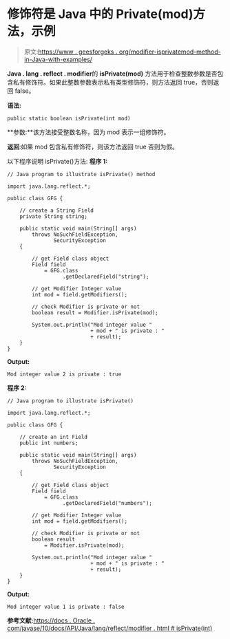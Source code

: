 # 修饰符是 Java 中的 Private(mod)方法，示例

> 原文:[https://www . geesforgeks . org/modifier-isprivatemod-method-in-Java-with-examples/](https://www.geeksforgeeks.org/modifier-isprivatemod-method-in-java-with-examples/)

**Java . lang . reflect . modifier**的 **isPrivate(mod)** 方法用于检查整数参数是否包含私有修饰符。如果此整数参数表示私有类型修饰符，则方法返回 true，否则返回 false。

**语法:**

```
public static boolean isPrivate(int mod)

```

**参数:**该方法接受整数名称，因为 mod 表示一组修饰符。

**返回**:如果 mod 包含私有修饰符，则该方法返回 true 否则为假。

以下程序说明 isPrivate()方法:
**程序 1:**

```
// Java program to illustrate isPrivate() method

import java.lang.reflect.*;

public class GFG {

    // create a String Field
    private String string;

    public static void main(String[] args)
        throws NoSuchFieldException,
               SecurityException
    {

        // get Field class object
        Field field
            = GFG.class
                  .getDeclaredField("string");

        // get Modifier Integer value
        int mod = field.getModifiers();

        // check Modifier is private or not
        boolean result = Modifier.isPrivate(mod);

        System.out.println("Mod integer value "
                           + mod + " is private : "
                           + result);
    }
}
```

**Output:**

```
Mod integer value 2 is private : true

```

**程序 2:**

```
// Java program to illustrate isPrivate()

import java.lang.reflect.*;

public class GFG {

    // create an int Field
    public int numbers;

    public static void main(String[] args)
        throws NoSuchFieldException,
               SecurityException
    {

        // get Field class object
        Field field
            = GFG.class
                  .getDeclaredField("numbers");

        // get Modifier Integer value
        int mod = field.getModifiers();

        // check Modifier is private or not
        boolean result
            = Modifier.isPrivate(mod);

        System.out.println("Mod integer value "
                           + mod + " is private : "
                           + result);
    }
}
```

**Output:**

```
Mod integer value 1 is private : false

```

**参考文献:**[https://docs . Oracle . com/javase/10/docs/API/Java/lang/reflect/modifier . html # isPrivate(int)](https://docs.oracle.com/javase/10/docs/api/java/lang/reflect/Modifier.html#isPrivate(int))